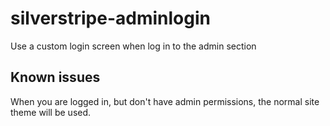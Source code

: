 silverstripe-adminlogin
=======================

Use a custom login screen when log in to the admin section


## Known issues
When you are logged in, but don't have admin permissions, the normal site theme will be used.
